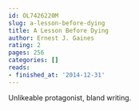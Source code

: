 ```yaml
---
id: OL7426220M
slug: a-lesson-before-dying
title: A Lesson Before Dying
author: Ernest J. Gaines
rating: 2
pages: 256
categories: []
reads:
- finished_at: '2014-12-31'
---
```

Unlikeable protagonist, bland writing.
